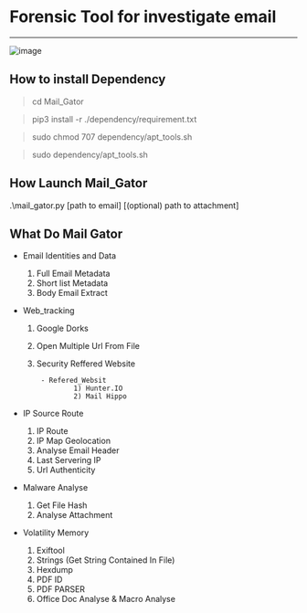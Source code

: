 # Forensic Tool for investigate email #
------------------------------------------------------


![image](https://user-images.githubusercontent.com/18190054/77139073-d88b9b80-6a74-11ea-9c7c-c32ef9317041.png)


## How to install Dependency
>cd Mail_Gator

>pip3 install -r ./dependency/requirement.txt

>sudo chmod 707 dependency/apt_tools.sh

> sudo dependency/apt_tools.sh


## How Launch Mail_Gator 

.\mail_gator.py [path to email] [(optional) path to attachment]

## What Do Mail Gator

- Email Identities and Data
    1) Full Email Metadata
    2) Short list Metadata
    3) Body Email Extract

- Web_tracking
    1) Google Dorks
    2) Open Multiple Url From File
    3) Security Reffered Website
            
            - Refered_Websit
                    1) Hunter.IO
                    2) Mail Hippo

- IP Source Route
    1) IP Route
    2) IP Map Geolocation
    3) Analyse Email Header
    4) Last Servering IP
    5) Url Authenticity

- Malware Analyse
    1) Get File Hash
    2) Analyse Attachment
    

- Volatility Memory
    1) Exiftool
    2) Strings (Get String Contained In File)
    3) Hexdump
    4) PDF ID
    5) PDF PARSER
    6) Office Doc Analyse & Macro Analyse
